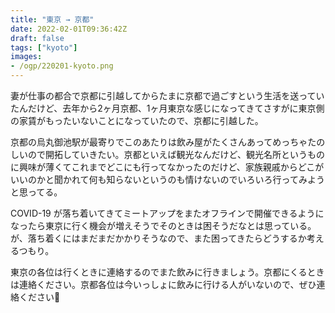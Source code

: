 ```yaml
---
title: "東京 → 京都"
date: 2022-02-01T09:36:42Z
draft: false
tags: ["kyoto"]
images:
- /ogp/220201-kyoto.png
---
```


妻が仕事の都合で京都に引越してからたまに京都で過ごすという生活を送っていたんだけど、去年から2ヶ月京都、1ヶ月東京な感じになってきてさすがに東京側の家賃がもったいないことになっていたので、京都に引越した。

京都の烏丸御池駅が最寄りでこのあたりは飲み屋がたくさんあってめっちゃたのしいので開拓していきたい。京都といえば観光なんだけど、観光名所というものに興味が薄くてこれまでどこにも行ってなかったのだけど、家族親戚からどこがいいのかと聞かれて何も知らないというのも情けないのでいろいろ行ってみようと思ってる。

COVID-19 が落ち着いてきてミートアップをまたオフラインで開催できるようになったら東京に行く機会が増えそうでそのときは困そうだなとは思っている。が、落ち着くにはまだまだかかりそうなので、また困ってきたらどうするか考えるつもり。

東京の各位は行くときに連絡するのでまた飲みに行きましょう。京都にくるときは連絡ください。京都各位は今いっしょに飲みに行ける人がいないので、ぜひ連絡ください🙏
